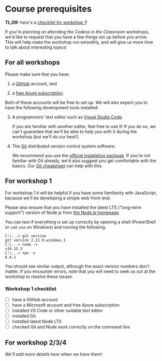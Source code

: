 # Course prerequisites

_**TL;DR:** here's a [checklist for workshop 1](#workshop-1-checklist)!_

If you're planning on attending the _Codess in the Classroom_ workshops, we'd
like to request that you have a few things set up before you arrive. This
will help make the workshop run smoothly, and will give us more time to talk
about interesting topics!

## For all workshops

Please make sure that you have:

1. a [GitHub](https://github.com) account, and

2. a [free Azure subscription](https://azure.microsoft.com/free/).

Both of these accounts will be free to set up. We will also expect you to
have the following development tools installed:

3. A programmers' text editor such as [Visual Studio
   Code](https://code.visualstudio.com/).

   If you are familiar with another editor, feel free to use it! If you do
   so, we can't guarantee that we'll be able to help you with it during the
   workshop (but we'll do our best!).

4. The [Git](https://git-scm.com/) distributed version control system
   software.

   We recommend you use the [official installation
   package](https://git-scm.com/downloads). If you're not familiar with Git
   already, we'd also suggest you get comfortable with the basics. Our [Git
   cheatsheet](https://github.com/codessintheclassroom/classroom-material/blob/master/git-cheatsheet.md) can help with this.

## For workshop 1

For workshop 1 it will be helpful if you have some familiarity with
JavaScript, because we'll be developing a simple web front-end.

Please also ensure that you have installed the latest LTS ("long-term
support") version of Node.js from [the Node.js homepage](https://nodejs.org/).

You can test if everything is set up correctly by opening a shell (PowerShell
or `cmd.exe` on Windows) and running the following:

    C:\...> git version
    git version 2.21.0.windows.1
    C:\...> node -v
    v10.15.3
    C:\...> npx -v
    6.4.1

You should see similar output, although the exact version numbers don't
matter. If you encounter errors, note that you will need to seek us out at
the workshop to resolve these issues.

### Workshop 1 checklist

- [ ] have a GitHub account
- [ ] have a Microsoft account and free Azure subscription
- [ ] installed VS Code or other suitable text editor
- [ ] installed Git
- [ ] installed latest Node LTS
- [ ] checked Git and Node work correctly on the command line

## For workshop 2/3/4

_We'll add more details here when we have them!_